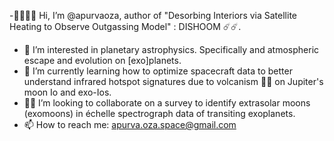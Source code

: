 -👋🏾👋🏾 Hi, I’m @apurvaoza, author of "Desorbing Interiors via Satellite Heating to Observe Outgassing Model" : DISHOOM ☄️☄️.
- 👀 I’m interested in planetary astrophysics. Specifically and atmospheric escape and evolution on [exo]planets. 
- 🌱 I’m currently learning how to optimize spacecraft data to better understand infrared hotspot signatures due to volcanism 🌋🌋 on Jupiter's moon Io and exo-Ios.
- 🙆🏽 I’m looking to collaborate on a survey to identify extrasolar moons (exomoons) in échelle spectrograph data of transiting exoplanets. 
- 📫 How to reach me: apurva.oza.space@gmail.com
<!---
 Voilà a ✨ Special ✨ repository `README.md` for my Github profile. 
--->

